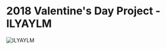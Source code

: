 
# 2018 Valentine's Day Project - ILYAYLM
![ILYAYLM](https://github.com/skinsshark/ilyaylm/blob/gh-pages/static/media/front.db2251ae.png?raw=true)


 
